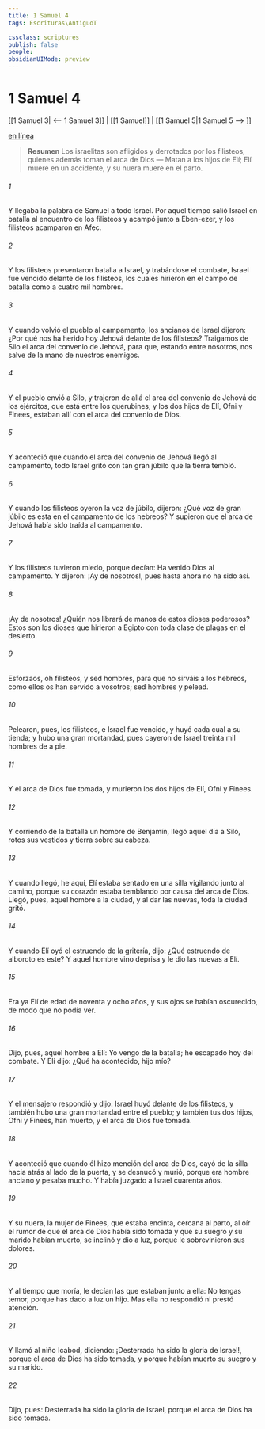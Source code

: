 ```yaml
---
title: 1 Samuel 4
tags: Escrituras\AntiguoT

cssclass: scriptures
publish: false
people:
obsidianUIMode: preview
---
```


# 1 Samuel 4
[[1 Samuel 3| <-- 1 Samuel 3]] | [[1 Samuel]] | [[1 Samuel 5|1 Samuel 5 --> ]]

[en línea](https://churchofjesuschrist.org/study/scriptures/ot/1-sam/4?lang=spa)

> __Resumen__
Los israelitas son afligidos y derrotados por los filisteos, quienes además toman el arca de Dios — Matan a los hijos de Elí; Elí muere en un accidente, y su nuera muere en el parto.

###### 1 
Y llegaba la palabra de Samuel a todo Israel. Por aquel tiempo salió Israel en batalla al encuentro de los filisteos y acampó junto a Eben-ezer, y los filisteos acamparon en Afec.

###### 2 
Y los filisteos presentaron batalla a Israel, y trabándose el combate, Israel fue vencido delante de los filisteos, los cuales hirieron en el campo de batalla como a cuatro mil hombres.

###### 3 
Y cuando volvió el pueblo al campamento, los ancianos de Israel dijeron: ¿Por qué nos ha herido hoy Jehová delante de los filisteos? Traigamos de Silo el arca del convenio de Jehová, para que, estando entre nosotros, nos salve de la mano de nuestros enemigos.

###### 4 
Y el pueblo envió a Silo, y trajeron de allá el arca del convenio de Jehová de los ejércitos, que está entre los querubines; y los dos hijos de Elí, Ofni y Finees, estaban allí con el arca del convenio de Dios.

###### 5 
Y aconteció que cuando el arca del convenio de Jehová llegó al campamento, todo Israel gritó con tan gran júbilo que la tierra tembló.

###### 6 
Y cuando los filisteos oyeron la voz de júbilo, dijeron: ¿Qué voz de gran júbilo es esta en el campamento de los hebreos? Y supieron que el arca de Jehová había sido traída al campamento.

###### 7 
Y los filisteos tuvieron miedo, porque decían: Ha venido Dios al campamento. Y dijeron: ¡Ay de nosotros!, pues hasta ahora no ha sido así.

###### 8 
¡Ay de nosotros! ¿Quién nos librará de manos de estos dioses poderosos? Estos son los dioses que hirieron a Egipto con toda clase de plagas en el desierto.

###### 9 
Esforzaos, oh filisteos, y sed hombres, para que no sirváis a los hebreos, como ellos os han servido a vosotros; sed hombres y pelead.

###### 10 
Pelearon, pues, los filisteos, e Israel fue vencido, y huyó cada cual a su tienda; y hubo una gran mortandad, pues cayeron de Israel treinta mil hombres de a pie.

###### 11 
Y el arca de Dios fue tomada, y murieron los dos hijos de Elí, Ofni y Finees.

###### 12 
Y corriendo de la batalla un hombre de Benjamín, llegó aquel día a Silo, rotos sus vestidos y tierra sobre su cabeza.

###### 13 
Y cuando llegó, he aquí, Elí estaba sentado en una silla vigilando junto al camino, porque su corazón estaba temblando por causa del arca de Dios. Llegó, pues, aquel hombre a la ciudad, y al dar las nuevas, toda la ciudad gritó.

###### 14 
Y cuando Elí oyó el estruendo de la gritería, dijo: ¿Qué estruendo de alboroto es este? Y aquel hombre vino deprisa y le dio las nuevas a Elí.

###### 15 
Era ya Elí de edad de noventa y ocho años, y sus ojos se habían oscurecido, de modo que no podía ver.

###### 16 
Dijo, pues, aquel hombre a Elí: Yo vengo de la batalla; he escapado hoy del combate. Y Elí dijo: ¿Qué ha acontecido, hijo mío?

###### 17 
Y el mensajero respondió y dijo: Israel huyó delante de los filisteos, y también hubo una gran mortandad entre el pueblo; y también tus dos hijos, Ofni y Finees, han muerto, y el arca de Dios fue tomada.

###### 18 
Y aconteció que cuando él hizo mención del arca de Dios,  cayó de la silla hacia atrás al lado de la puerta, y se desnucó y murió, porque era hombre anciano y pesaba mucho. Y había juzgado a Israel cuarenta años.

###### 19 
Y su nuera, la mujer de Finees, que estaba encinta, cercana al parto, al oír el rumor de que el arca de Dios había sido tomada y que su suegro y su marido habían muerto, se inclinó y dio a luz, porque le sobrevinieron sus dolores.

###### 20 
Y al tiempo que moría, le decían las que estaban junto a ella: No tengas temor, porque has dado a luz un hijo. Mas ella no respondió ni prestó atención.

###### 21 
Y llamó al niño Icabod, diciendo: ¡Desterrada ha sido la gloria de Israel!, porque el arca de Dios ha sido tomada, y porque habían muerto su suegro y su marido.

###### 22 
Dijo, pues: Desterrada ha sido la gloria de Israel, porque el arca de Dios ha sido tomada.

